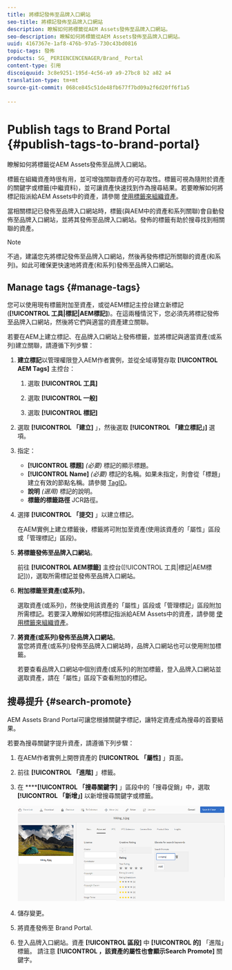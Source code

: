 ```yaml
---
title: 將標記發佈至品牌入口網站
seo-title: 將標記發佈至品牌入口網站
description: 瞭解如何將標籤從AEM Assets發佈至品牌入口網站。
seo-description: 瞭解如何將標籤從AEM Assets發佈至品牌入口網站。
uuid: 4167367e-1af8-476b-97a5-730c43bd0816
topic-tags: 發佈
products: SG_ PERIENCENCENAGER/Brand_ Portal
content-type: 引用
discoiquuid: 3c8e9251-195d-4c56-a9 a9-27bc8 b2 a82 a4
translation-type: tm+mt
source-git-commit: 068ce845c51de48fb677f7bd09a2f6d20ff6f1a5

---
```



# Publish tags to Brand Portal {#publish-tags-to-brand-portal}

瞭解如何將標籤從AEM Assets發佈至品牌入口網站。

標籤在組織資產時很有用，並可增強關聯資產的可存取性。標籤可視為隨附於資產的關鍵字或標籤(中繼資料)，並可讓資產快速找到作為搜尋結果。若要瞭解如何將標記指派給AEM Assets中的資產，請參閱 [使用標籤來組織資產](https://helpx.adobe.com/experience-manager/6-5/assets/using/organize-assets.html#Usetagstoorganizeassets)。

當相關標記已發佈至品牌入口網站時，標籤(與AEM中的資產和系列關聯)會自動發佈至品牌入口網站，並將其發佈至品牌入口網站。發佈的標籤有助於搜尋找到相關聯的資產。

>[!NOTE]
>
>不過，建議您先將標記發佈至品牌入口網站，然後再發佈標記所關聯的資產(和系列)。如此可確保更快速地將資產(和系列)發佈至品牌入口網站。

## Manage tags {#manage-tags}

您可以使用現有標籤附加至資產，或從AEM標記主控台建立新標記(**[!UICONTROL 工具|標記|AEM標記]**)。在這兩種情況下，您必須先將標記發佈至品牌入口網站，然後將它們與適當的資產建立關聯。

若要在AEM上建立標記、在品牌入口網站上發佈標籤，並將標記與適當資產(或系列)建立關聯，請遵循下列步驟：

1. **建立標記**&#x200B;以管理權限登入AEM作者實例，並從全域導覽存取 **[!UICONTROL AEM
Tags]** 主控台：

   1. 選取 **[!UICONTROL 工具]**

   2. 選取 **[!UICONTROL 一般]**

   3. 選取 **[!UICONTROL 標記]**

2. 選取 **[!UICONTROL 「建立]** 」，然後選取 **[!UICONTROL 「建立標記」]** 選項。
3. 指定：

   * **[!UICONTROL 標題]**
      *(必要)* 標記的顯示標題。
   * **[!UICONTROL Name]**
      *(必要)* 標記的名稱。如果未指定，則會從「標題」建立有效的節點名稱。請參閱 [TagID](https://helpx.adobe.com/experience-manager/6-5/sites/developing/using/framework.html#TagID)。
   * **說明**
      *(選用)* 標記的說明。
   * **標籤的標籤路徑** JCR路徑。

4. 選擇 **[!UICONTROL 「提交]** 」以建立標記。

   在AEM實例上建立標籤後，標籤將可附加至資產(使用該資產的「屬性」區段或「管理標記」區段)。

5. **將標籤發佈至品牌入口網站**。

   前往 **[!UICONTROL AEM標籤]** 主控台([!UICONTROL 工具|標記|AEM標記]))，選取所需標記並發佈至品牌入口網站。

6. **附加標籤至資產(或系列)**。

   選取資產(或系列)，然後使用該資產的「屬性」區段或「管理標記」區段附加所需標記。若要深入瞭解如何將標記指派給AEM Assets中的資產，請參閱 [使用標籤來組織資產](https://helpx.adobe.com/experience-manager/6-5/assets/using/organize-assets.html#Usetagstoorganizeassets)。

7. **將資產(或系列)發佈至品牌入口網站**。\
   當您將資產(或系列)發佈至品牌入口網站時，品牌入口網站也可以使用附加標籤。

   若要查看品牌入口網站中個別資產(或系列)的附加標籤，登入品牌入口網站並選取資產，請在「屬性」區段下查看附加的標記。

## 搜尋提升 {#search-promote}

AEM Assets Brand Portal可讓您根據關鍵字標記，讓特定資產成為搜尋的首要結果。

若要為搜尋關鍵字提升資產，請遵循下列步驟：

1. 在AEM作者實例上開啓資產的 **[!UICONTROL 「屬性]** 」頁面。
2. 前往 **[!UICONTROL 「進階]** 」標籤。
3. 在 ******[!UICONTROL 「搜尋關鍵字]** 」區段中的「搜尋促銷」中，選取 **[!UICONTROL 「新增」]** 以新增搜尋關鍵字或標籤。

   ![](assets/search-promote.png)

4. 儲存變更。
5. 將資產發佈至 Brand Portal.
6. 登入品牌入口網站。資產 **[!UICONTROL 區段]** 中 **[!UICONTROL 的]** 「進階」標籤。
請注意 **[!UICONTROL ，該資產的屬性也會顯示Search Promote]** 關鍵字。
